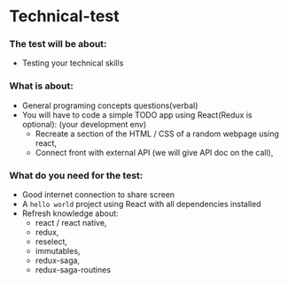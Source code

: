 # Technical-test

### The test will be about:
* Testing your technical skills

### What is about:
* General programing concepts questions(verbal)
* You will have to code a simple TODO app using React(Redux is optional): (your development env)
  * Recreate a section of the HTML / CSS of a random webpage using react,
  * Connect front with external API (we will give API doc on the call),


### What do you need for the test:
* Good internet connection to share screen
* A `hello world` project using React with all dependencies installed
* Refresh knowledge about:
  * react / react native, 
  * redux,
  * reselect,
  * immutables,
  * redux-saga, 
  * redux-saga-routines 

